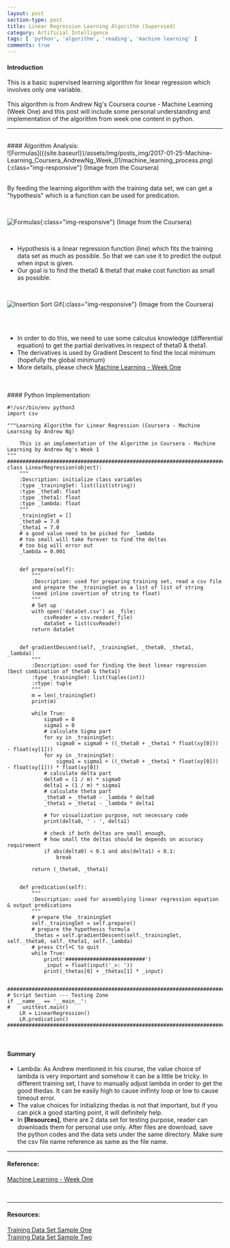 ```yaml
---
layout: post
section-type: post
title: Linear Regression Learning Algorithm (Supervied)
category: Artificial Intelligence
tags: [ 'python', 'algorithm', 'reading', 'machine learning' ]
comments: true
---
```


#### Introduction

> 
This is a basic supervised learning algorithm for linear regression which involves only one variable.
<br>
<br>
This algorithm is from Andrew Ng's Coursera course - Machine Learning (Week One) and this post will include some personal understanding and implementation of the algorithm from week one content in python.
<br>

<hr>

<br>
#### Algorithm Analysis:

<br>
![Formulas]({{site.baseurl}}/assets/img/posts_img/2017-01-25-Machine-Learning_Coursera_AndrewNg_Week_01/machine_learning_process.png){:class="img-responsive"}
(Image from the Coursera)
<br>
<br>

>
By feeding the learning algorithm with the training data set, we can get a "hypothesis" which is a function can be used for predication.

<br>

![Formulas]({{site.baseurl}}/assets/img/posts_img/2017-01-25-Machine-Learning_Coursera_AndrewNg_Week_01/Formulas.png){:class="img-responsive"}
(Image from the Coursera)

<br>

>
- Hypothesis is a linear regression function (line) which fits the training data set as much as possible. So that we can use it to predict the output when input is given.
- Our goal is to find the theta0 & theta1 that make cost function as small as possible.

<br>

![Insertion Sort Gif]({{site.baseurl}}/assets/img/posts_img/2017-01-25-Machine-Learning_Coursera_AndrewNg_Week_01/Gradient_Descent_Derivative.png){:class="img-responsive"}
(Image from the Coursera)

<br>
<br>

>
- In order to do this, we need to use some calculus knowledge (differential equation) to get the partial derivatives in respect of theta0 & theta1.
- The derivatives is used by Gradient Descent to find the local minimum (hopefully the global minimum)
- More details, please check [Machine Learning - Week One](https://www.coursera.org/learn/machine-learning/home/week/1)

<br>
<br>
#### Python Implementation:

<br>

~~~ 
#!/usr/bin/env python3
import csv

"""Learning Algorithm for Linear Regression (Coursera - Machine Learning by Andrew Ng)

    This is an implementation of the Algorithm in Coursera - Machine Learning by Andrew Ng's Week 1
"""
##############################################################################################
class LinearRegression(object):
    """
    :Description: initialize class variables
    :type _trainingSet: list(list(string))
    :type _theta0: float
    :type _theta1: float    
    :type _lambda: float
    """
    _trainingSet = []
    _theta0 = 7.0
    _theta1 = 7.0
    # a good value need to be picked for _lambda
    # too small will take forever to find the deltas
    # too big will error out
    _lambda = 0.001


    def prepare(self):
        """
        :Description: used for preparing training set, read a csv file
        and prepare the _trainingSet as a list of list of string 
        (need inline covertion of string to float)
        """
        # Set up 
        with open('dataSet.csv') as _file:
            csvReader = csv.reader(_file)
            dataSet = list(csvReader)
        return dataSet


    def gradientDescent(self, _trainingSet, _theta0, _theta1, _lambda):
        """
        :Description: used for finding the best linear regression (best combination of theta0 & theta1)
        :type _trainingSet: list(tuples(int))
        :rtype: tuple
        """
        m = len(_trainingSet)
        print(m)

        while True:
            sigma0 = 0
            sigma1 = 0
            # calculate Sigma part
            for xy in _trainingSet:
                sigma0 = sigma0 + ((_theta0 + _theta1 * float(xy[0])) - float(xy[1]))
            for xy in _trainingSet:
                sigma1 = sigma1 + ((_theta0 + _theta1 * float(xy[0])) - float(xy[1])) * float(xy[0])
            # calculate delta part
            delta0 = (1 / m) * sigma0
            delta1 = (1 / m) * sigma1
            # calculate theta part
            _theta0 = _theta0 - _lambda * delta0
            _theta1 = _theta1 - _lambda * delta1

            # for visualization purpose, not necessary code
            print(delta0, ' - ', delta1)

            # check if both deltas are small enough, 
            # how small the deltas should be depends on accuracy requirement
            if abs(delta0) < 0.1 and abs(delta1) < 0.1:
                break

        return (_theta0, _theta1)


    def predication(self):
        """
        :Description: used for assemblying linear regression equation & output predications
        """
        # prepare the _trainingSet
        self._trainingSet = self.prepare()
        # prepare the hypothesis formula
        _thetas = self.gradientDescent(self._trainingSet, self._theta0, self._theta1, self._lambda)
        # press Ctrl+C to quit
        while True:
            print('##########################')
            _input = float(input('_>: '))
            print(_thetas[0] + _thetas[1] * _input)


##############################################################################################
# Script Section --- Testing Zone
if __name__ == '__main__':
#    unittest.main()
    LR = LinearRegression()
    LR.predication()
##############################################################################################
~~~

<br>

#### Summary
>
- Lambda: As Andrew mentioned in his course, the value choice of lambda is very important and somehow it can be a little be tricky. In different training set, I have to manually adjust lambda in order to get the good thedas. It can be easily high to cause inifinty loop or low to cause timeout error.
- The value choices for initializing thedas is not that important, but if you can pick a good starting point, it will definitely help.
- In __[Resources]__, there are 2 data set for testing purpose, reader can downloads them for personal use only. After files are download, save the python codes and the data sets under the same directory. Make sure the csv file name reference as same as the file name.

<hr>

#### Reference:
[Machine Learning - Week One](https://www.coursera.org/learn/machine-learning/home/week/1)

<br>
<hr>

#### Resources:
[Training Data Set Sample One](https://github.com/KratosOmega/KratosOmega.github.io/raw/master/assets/extra/resources/dataSet_1.csv)
<br>
[Training Data Set Sample Two](https://github.com/KratosOmega/KratosOmega.github.io/raw/master/assets/extra/resources/dataSet_2.csv)
